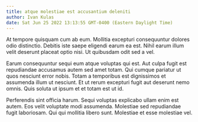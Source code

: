 ```yaml
---
title: atque molestiae est accusantium deleniti
author: Ivan Kulas
date: Sat Jun 25 2022 13:13:55 GMT-0400 (Eastern Daylight Time)
---
```

At tempore quisquam cum ab eum. Mollitia excepturi consequuntur dolores odio distinctio. Debitis iste saepe eligendi earum ea est. Nihil earum illum velit deserunt placeat optio nisi. Ut quibusdam odit sed a vel.

 Earum consequuntur sequi eum atque voluptas qui est. Aut culpa fugit est repudiandae accusamus autem sed amet totam. Qui cumque pariatur ut quos nesciunt error nobis. Totam a temporibus est dignissimos et assumenda illum ut nesciunt. Et ut rerum excepturi fugit aut deserunt nemo omnis. Quis soluta ut ipsum et et totam est ut id.

 Perferendis sint officia harum. Sequi voluptas explicabo ullam enim est autem. Eos velit voluptate modi assumenda. Molestiae sed repudiandae fugit laboriosam. Qui qui mollitia libero sunt. Molestiae et esse molestiae vel.